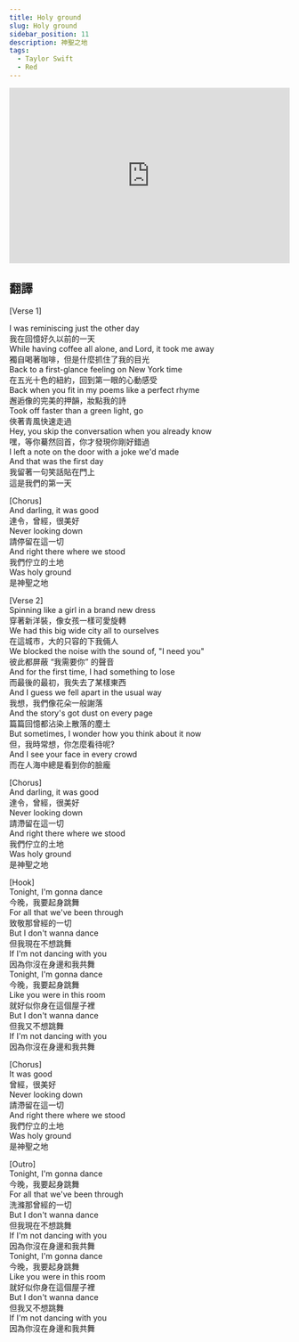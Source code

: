 ```yaml
---
title: Holy ground
slug: Holy ground
sidebar_position: 11
description: 神聖之地
tags:
  - Taylor Swift
  - Red
---
```


<iframe width="100%" height="315" src="https://www.youtube.com/embed/TFB51G9YOp0" title="YouTube video player" frameborder="0" allow="accelerometer; autoplay; clipboard-write; encrypted-media; gyroscope; picture-in-picture; web-share" allowfullscreen></iframe>


## 翻譯
[Verse 1]

I was reminiscing just the other day  
我在回憶好久以前的一天  
While having coffee all alone, and Lord, it took me away  
獨自喝著咖啡，但是什麼抓住了我的目光  
Back to a first-glance feeling on New York time  
在五光十色的紐約，回到第一眼的心動感受  
Back when you fit in my poems like a perfect rhyme  
邂逅像的完美的押韻，妝點我的詩  
Took off faster than a green light, go  
俠著青風快速走過  
Hey, you skip the conversation when you already know  
嘿，等你驀然回首，你才發現你剛好錯過  
I left a note on the door with a joke we'd made  
And that was the first day  
我留著一句笑話貼在門上  
這是我們的第一天  

[Chorus]  
And darling, it was good  
達令，曾經，很美好  
Never looking down  
請停留在這一切  
And right there where we stood  
我們佇立的土地  
Was holy ground  
是神聖之地

[Verse 2]  
Spinning like a girl in a brand new dress  
穿著新洋裝，像女孩一樣可愛旋轉  
We had this big wide city all to ourselves  
在這城市，大的只容的下我倆人  
We blocked the noise with the sound of, "I need you"  
彼此都屏蔽 “我需要你” 的聲音  
And for the first time, I had something to lose  
而最後的最初，我失去了某樣東西  
And I guess we fell apart in the usual way  
我想，我們像花朵一般謝落  
And the story's got dust on every page  
篇篇回憶都沾染上散落的塵土  
But sometimes, I wonder how you think about it now  
但，我時常想，你怎麼看待呢?    
And I see your face in every crowd  
而在人海中總是看到你的臉龐  

[Chorus]  
And darling, it was good  
達令，曾經，很美好  
Never looking down  
請滯留在這一切  
And right there where we stood  
我們佇立的土地  
Was holy ground  
是神聖之地  

[Hook]  
Tonight, I'm gonna dance  
今晚，我要起身跳舞  
For all that we've been through  
致敬那曾經的一切  
But I don't wanna dance  
但我現在不想跳舞  
If I'm not dancing with you  
因為你沒在身邊和我共舞  
Tonight, I'm gonna dance  
今晚，我要起身跳舞  
Like you were in this room  
就好似你身在這個屋子裡  
But I don't wanna dance  
但我又不想跳舞  
If I'm not dancing with you  
因為你沒在身邊和我共舞  
  
[Chorus]  
It was good  
曾經，很美好  
Never looking down  
請滯留在這一切  
And right there where we stood  
我們佇立的土地  
Was holy ground  
是神聖之地  
  
[Outro]  
Tonight, I'm gonna dance  
今晚，我要起身跳舞  
For all that we've been through  
洗滌那曾經的一切  
But I don't wanna dance  
但我現在不想跳舞  
If I'm not dancing with you  
因為你沒在身邊和我共舞  
Tonight, I'm gonna dance  
今晚，我要起身跳舞  
Like you were in this room  
就好似你身在這個屋子裡  
But I don't wanna dance  
但我又不想跳舞  
If I'm not dancing with you  
因為你沒在身邊和我共舞  